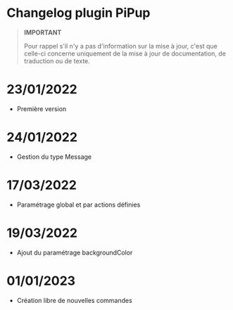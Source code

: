 # Changelog plugin PiPup

>**IMPORTANT**
>
>Pour rappel s'il n'y a pas d'information sur la mise à jour, c'est que celle-ci concerne uniquement de la mise à jour de documentation, de traduction ou de texte.

# 23/01/2022

- Première version

# 24/01/2022

- Gestion du type Message

# 17/03/2022

- Paramétrage global et par actions définies

# 19/03/2022

- Ajout du paramétrage backgroundColor

# 01/01/2023

- Création libre de nouvelles commandes
